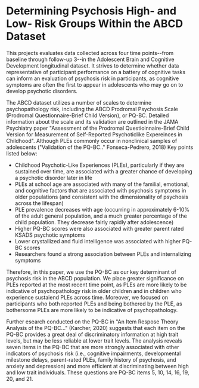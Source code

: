 # Determining Psychosis High- and Low- Risk Groups Within the ABCD Dataset

This projects evaluates data collected across four time points--from baseline through follow-up 3--in the Adolescent Brain and Cognitive Development longitudinal dataset. It strives to determine whether data representative of participant performance on a battery of cognitive tasks can inform an evaluation of psychosis risk in participants, as cognitive symptoms are often the first to appear in adolescents who may go on to develop psychotic disorders. 

The ABCD dataset utilizes a number of scales to determine psychopathology risk, including the ABCD Prodromal Psychosis Scale (Prodromal Questionnaire-Brief Child Version), or PQ-BC. Detailed information about the scale and its validation are outlined in the JAMA Psychiatry paper "Assessment of the Prodromal Questioinnaire-Brief Child Version for Measurement of Self-Reported Psychoticlike Expereinces in Childhood". Although PLEs commonly occur in nonclinical samples of adolescents ("Validation of the PQ-BC.." Fonseca-Pedrero, 2018) Key points listed below:
- Childhood Psychotic-Like Experiences (PLEs), particularly if they are sustained over time, are associated with a greater chance of developing a psychotic disorder later in life
- PLEs at school age are associated with many of the familial, emotional, and cognitive factors that are associated with psychosis symptoms in older populations (and consistent with the dimensionality of psychosis across the lifespan)
- PLE prevalence decreases with age (occurring in approximately 6-10% of the adult general population, and a much greater percentage of the child population. They decrease fairly rapidly after adolescence)
- Higher PQ-BC scores were also associated with greater parent rated KSADS psychotic symptoms
- Lower crystallized and fluid intelligence was associated with higher PQ-BC scores
- Researchers found a strong association between PLEs and internalizing symptoms

Therefore, in this paper, we use the PQ-BC as our key determinant of psychosis risk in the ABCD population. We place greater significance on PLEs reported at the most recent time point, as PLEs are more likely to be indicative of psychopathology risk in older children and in children who experience sustaiend PLEs across time. Moreover, we focused on participants who both reported PLEs and being bothered by the PLE, as bothersome PLEs are more likely to be indicative of psychopathology.

Further esearch conducted on the PQ-BC in "An Item Respose Theory Analysis of the PQ-BC..." (Karcher, 2020) suggests that each item on the PQ-BC provides a great deal of discriminatory information at high trait levels, but may be less reliable at lower trait levels. The analysis reveals seven items in the PQ-BC that are more strongly associated with other indicators of psychosis risk (i.e., cognitive impairments, developmental milestone delays, parent-rated PLEs, family history of psychosis, and anxiety and depression) and more efficient at discriminating between high and low trait individuals. These questions are PQ-BC items 5, 10, 14, 16, 19, 20, and 21. 
